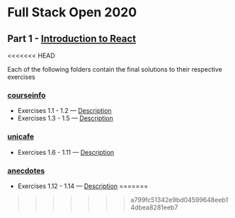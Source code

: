 # Full Stack Open 2020

## Part 1 - [Introduction to React](https://fullstackopen.com/en/part1)
<<<<<<< HEAD

Each of the following folders contain the final solutions to their respective exercises

### [courseinfo](https://github.com/jeremy-ebinum/full-stack-open-2020/tree/master/part1/courseinfo)

- Exercises 1.1 - 1.2 — [Description](https://fullstackopen.com/en/part1/introduction_to_react#exercises-1-1-1-2)
- Exercises 1.3 - 1.5 — [Description](https://fullstackopen.com/en/part1/javascript#exercises-1-3-1-5)

### [unicafe](https://github.com/jeremy-ebinum/full-stack-open-2020/tree/master/part1/unicafe)

- Exercises 1.6 - 1.11 — [Description](https://fullstackopen.com/en/part1/a_more_complex_state_debugging_react_apps#exercises-1-6-1-14)

### [anecdotes](https://github.com/jeremy-ebinum/full-stack-open-2020/tree/master/part1/anecdotes)

- Exercises 1.12 - 1.14 — [Description](https://fullstackopen.com/en/part1/a_more_complex_state_debugging_react_apps#exercises-1-6-1-14)
=======
>>>>>>> a799fc51342e9bd04599648eeb14dbea8281eeb7
